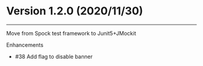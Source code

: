 # Version 1.2.0 (2020/11/30)
---

Move from Spock test framework to Junit5+JMockit

Enhancements
* #38 Add flag to disable banner
